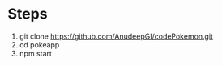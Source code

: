 # Steps 
  1. git clone https://github.com/AnudeepGI/codePokemon.git
  2. cd pokeapp
  3. npm start
